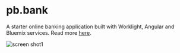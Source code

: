 pb.bank
=======

A starter online banking application built with Worklight, Angular and Bluemix services. Read more [here](http://paolob67.github.io/pb.bank).

![screen shot1](https://github.com/paolob67/pb.bank/blob/gh-pages/images/screenshot.1.png "Screen Shot 1")

